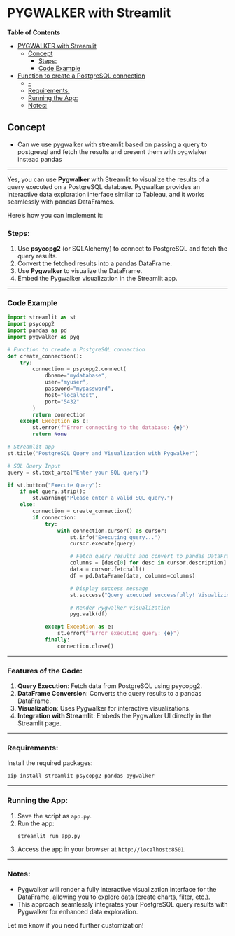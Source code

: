# PYGWALKER with Streamlit

<!-- markdown-toc start - Don't edit this section. Run M-x markdown-toc-refresh-toc -->

**Table of Contents**

- [PYGWALKER with Streamlit](#pygwalker-with-streamlit)
  - [Concept](#concept)
    - [Steps:](#steps)
    - [Code Example](#code-example)
- [Function to create a PostgreSQL connection](#function-to-create-a-postgresql-connection)
  - [-](#-)
  - [Requirements:](#requirements)
  - [Running the App:](#running-the-app)
  - [Notes:](#notes)

<!-- markdown-toc end -->

## Concept

- Can we use pygwalker with streamlit based on passing a query to postgresql and
  fetch the results and present them with pygwlaker instead pandas

---

Yes, you can use **Pygwalker** with Streamlit to visualize the results of a
query executed on a PostgreSQL database. Pygwalker provides an interactive data
exploration interface similar to Tableau, and it works seamlessly with pandas
DataFrames.

Here’s how you can implement it:

### Steps:

1. Use **psycopg2** (or SQLAlchemy) to connect to PostgreSQL and fetch the query results.
2. Convert the fetched results into a pandas DataFrame.
3. Use **Pygwalker** to visualize the DataFrame.
4. Embed the Pygwalker visualization in the Streamlit app.

---

### Code Example

```python
import streamlit as st
import psycopg2
import pandas as pd
import pygwalker as pyg

# Function to create a PostgreSQL connection
def create_connection():
    try:
        connection = psycopg2.connect(
            dbname="mydatabase",
            user="myuser",
            password="mypassword",
            host="localhost",
            port="5432"
        )
        return connection
    except Exception as e:
        st.error(f"Error connecting to the database: {e}")
        return None

# Streamlit app
st.title("PostgreSQL Query and Visualization with Pygwalker")

# SQL Query Input
query = st.text_area("Enter your SQL query:")

if st.button("Execute Query"):
    if not query.strip():
        st.warning("Please enter a valid SQL query.")
    else:
        connection = create_connection()
        if connection:
            try:
                with connection.cursor() as cursor:
                    st.info("Executing query...")
                    cursor.execute(query)

                    # Fetch query results and convert to pandas DataFrame
                    columns = [desc[0] for desc in cursor.description]
                    data = cursor.fetchall()
                    df = pd.DataFrame(data, columns=columns)

                    # Display success message
                    st.success("Query executed successfully! Visualizing data with Pygwalker...")

                    # Render Pygwalker visualization
                    pyg.walk(df)

            except Exception as e:
                st.error(f"Error executing query: {e}")
            finally:
                connection.close()
```

---

### Features of the Code:

1. **Query Execution**: Fetch data from PostgreSQL using psycopg2.
2. **DataFrame Conversion**: Converts the query results to a pandas DataFrame.
3. **Visualization**: Uses Pygwalker for interactive visualizations.
4. **Integration with Streamlit**: Embeds the Pygwalker UI directly in the Streamlit page.

---

### Requirements:

Install the required packages:

```bash
pip install streamlit psycopg2 pandas pygwalker
```

---

### Running the App:

1. Save the script as `app.py`.
2. Run the app:
   ```bash
   streamlit run app.py
   ```
3. Access the app in your browser at `http://localhost:8501`.

---

### Notes:

- Pygwalker will render a fully interactive visualization interface for the
  DataFrame, allowing you to explore data (create charts, filter, etc.).
- This approach seamlessly integrates your PostgreSQL query results with
  Pygwalker for enhanced data exploration.

Let me know if you need further customization!
